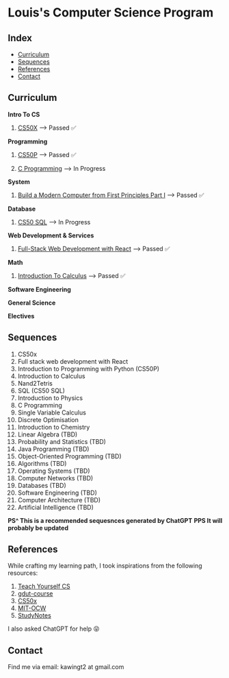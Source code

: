 # Louis's Computer Science Program

## Index

- [Curriculum](#Curriculum)
- [Sequences](#Sequences)
- [References](#References)
- [Contact](#Contact)

## Curriculum

**Intro To CS**

1. [CS50X](https://cs50.harvard.edu/x/2024/) --> Passed ✅

**Programming**

1. [CS50P](https://cs50.harvard.edu/python/2022/) --> Passed ✅

2. [C Programming](https://www.coursera.org/specializations/c-programming-linux) --> In Progress

**System**

1. [Build a Modern Computer from First Principles Part I]('https://www.coursera.org/search?query=Build%20a%20Modern%20Computer%20from%20First%20Principles%3A%20Nand%20to%20Tetris%20Part%20I') --> Passed ✅

**Database**

1. [CS50 SQL](https://cs50.harvard.edu/sql/2024/) --> In Progress

**Web Development & Services**

1. [Full-Stack Web Development with React](https://www.coursera.org/specializations/full-stack-react) --> Passed ✅

**Math**

1. [Introduction To Calculus](https://www.coursera.org/learn/introduction-to-calculus) --> Passed ✅

**Software Engineering**

**General Science**

**Electives**

## Sequences

1. CS50x
2. Full stack web development with React
3. Introduction to Programming with Python (CS50P)
4. Introduction to Calculus
5. Nand2Tetris
6. SQL (CS50 SQL)
7. Introduction to Physics
8. C Programming
9. Single Variable Calculus
10. Discrete Optimisation
11. Introduction to Chemistry
12. Linear Algebra (TBD)
13. Probability and Statistics (TBD)
14. Java Programming (TBD)
15. Object-Oriented Programming (TBD)
16. Algorithms (TBD)
17. Operating Systems (TBD)
18. Computer Networks (TBD)
19. Databases (TBD)
20. Software Engineering (TBD)
21. Computer Architecture (TBD)
22. Artificial Intelligence (TBD)

**PS^ This is a recommended sequesnces generated by ChatGPT**
**PPS It will probably be updated**

## References

While crafting my learning path, I took inspirations from the following resources:

1. [Teach Yourself CS](https://teachyourselfcs.com/)
2. [gdut-course](https://github.com/brenner8023/gdut-course)
3. [CS50x](https://cs50.harvard.edu/x/2024/)
4. [MIT-OCW](https://ocw.mit.edu/)
5. [StudyNotes](https://github.com/krislinzhao/StudyNotes?tab=readme-ov-file)

I also asked ChatGPT for help 😝

## Contact

Find me via email: kawingt2 at gmail.com

